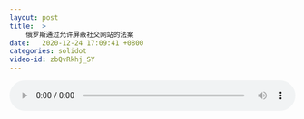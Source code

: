 ```yaml
---
layout: post
title:  >
    俄罗斯通过允许屏蔽社交网站的法案
date:   2020-12-24 17:09:41 +0800
categories: solidot
video-id: zbQvRkhj_SY
---
```


<audio src="/assets/db34e5d3c4e4a2f80de0280a07f9a84f.mp3" style="width: 100%;" controls></audio>

